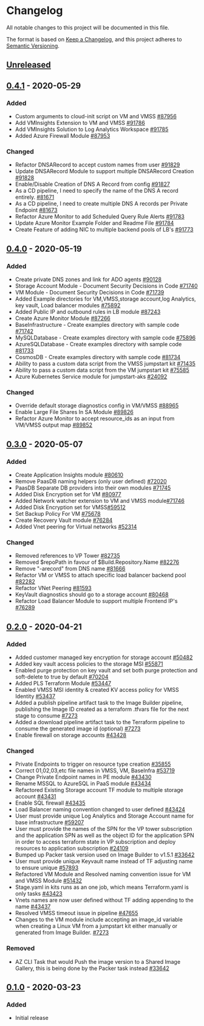 # Changelog
All notable changes to this project will be documented in this file.

The format is based on [Keep a Changelog](https://keepachangelog.com/en/1.0.0/),
and this project adheres to [Semantic Versioning](https://semver.org/spec/v2.0.0.html).

## [Unreleased]

## [0.4.1] - 2020-05-29
### Added
- Custom arguments to cloud-init script on VM and VMSS  [#87956](https://dev.azure.com/ATTDevOps/ATT%20Cloud/_workitems/edit/87956)
- Add VMInsights Extension to VM and VMSS [#91786](https://dev.azure.com/ATTDevOps/ATT%20Cloud/_workitems/edit/91786)
- Add VMInsights Solution to Log Analytics Workspace [#91785](https://dev.azure.com/ATTDevOps/ATT%20Cloud/_workitems/edit/91785)
- Added Azure Firewall Module [#87953](https://dev.azure.com/ATTDevOps/06a79111-55ca-40be-b4ff-0982bd47e87c/_workitems/edit/87953)

### Changed
- Refactor DNSARecord to accept custom names from user [#91829](https://dev.azure.com/ATTDevOps/ATT%20Cloud/_workitems/edit/91829)
- Update DNSARecord Module to support multiple DNSARecord Creation [#91828](https://dev.azure.com/ATTDevOps/ATT%20Cloud/_workitems/edit/91828)
- Enable/Disable Creation of DNS A Record from config [#91827](https://dev.azure.com/ATTDevOps/ATT%20Cloud/_workitems/edit/91827)
- As a CD pipeline, I need to specify the name of the DNS A record entirely. [#81671](https://dev.azure.com/ATTDevOps/ATT%20Cloud/_workitems/edit/81671)
- As a CD pipeline, I need to create multiple DNS A records per Private Endpoint [#81673](https://dev.azure.com/ATTDevOps/ATT%20Cloud/_workitems/edit/81673)
- Refactor Azure Monitor to add Scheduled Query Rule Alerts [#91783](https://dev.azure.com/ATTDevOps/ATT%20Cloud/_workitems/edit/91783)
- Update Azure Monitor Example Folder and Readme File [#91784](https://dev.azure.com/ATTDevOps/ATT%20Cloud/_workitems/edit/91784)
- Create Feature of adding NIC to multiple backend pools of LB's [#91773](https://dev.azure.com/ATTDevOps/ATT%20Cloud/_workitems/edit/91773)

## [0.4.0] - 2020-05-19
### Added
- Create private DNS zones and link for ADO agents [#90128](https://dev.azure.com/ATTDevOps/ATT%20Cloud/_workitems/edit/90128)
- Storage Account Module - Document Security Decisions in Code [#71740](https://dev.azure.com/ATTDevOps/ATT%20Cloud/_workitems/edit/71740)
- VM Module - Document Security Decisions in Code [#71739](https://dev.azure.com/ATTDevOps/ATT%20Cloud/_workitems/edit/71739)
- Added Example directories for VM,VMSS,storage account,log Analytics, key vault, Load balancer modules [#75892](https://dev.azure.com/ATTDevOps/06a79111-55ca-40be-b4ff-0982bd47e87c/_workitems/edit/75892)
- Added Public IP and outbound rules in LB module [#87243](https://dev.azure.com/ATTDevOps/06a79111-55ca-40be-b4ff-0982bd47e87c/_workitems/edit/87243)
- Create Azure Monitor Module [#87266](https://dev.azure.com/ATTDevOps/ATT%20Cloud/_workitems/edit/87266)
- BaseInfrastructure - Create examples directory with sample code [#71742](https://dev.azure.com/ATTDevOps/ATT%20Cloud/_workitems/edit/71742)
- MySQLDatabase - Create examples directory with sample code [#75896](https://dev.azure.com/ATTDevOps/ATT%20Cloud/_workitems/edit/75896)
- AzureSQLDatabase - Create examples directory with sample code [#81733](https://dev.azure.com/ATTDevOps/ATT%20Cloud/_workitems/edit/81733)
- CosmosDB - Create examples directory with sample code [#81734](https://dev.azure.com/ATTDevOps/ATT%20Cloud/_workitems/edit/81734)
- Ability to pass a custom data script from the VMSS jumpstart kit [#71435](https://dev.azure.com/ATTDevOps/ATT%20Cloud/_workitems/edit/71435)
- Ability to pass a custom data script from the VM jumpstart kit [#75585](https://dev.azure.com/ATTDevOps/ATT%20Cloud/_workitems/edit/75585)
- Azure Kubernetes Service module for jumpstart-aks [#24092](https://dev.azure.com/ATTDevOps/ATT%20Cloud/_workitems/edit/24092)

### Changed
- Override default storage diagnostics config in VM/VMSS [#88965](https://dev.azure.com/ATTDevOps/ATT%20Cloud/_workitems/edit/88965)
- Enable Large File Shares In SA Module [#89826](https://dev.azure.com/ATTDevOps/ATT%20Cloud/_workitems/edit/89826)
- Refactor Azure Monitor to accept resource_ids as an input from VM/VMSS output map [#89852](https://dev.azure.com/ATTDevOps/ATT%20Cloud/_workitems/edit/89852)

## [0.3.0] - 2020-05-07
### Added
- Create Application Insights module [#80610](https://dev.azure.com/ATTDevOps/ATT%20Cloud/_workitems/edit/80610)
- Remove PaasDB naming helpers (only user defined) [#72020](https://dev.azure.com/ATTDevOps/ATT%20Cloud/_workitems/edit/72020)
- PaasDB Separate DB providers into their own modules [#71745](https://dev.azure.com/ATTDevOps/ATT%20Cloud/_workitems/edit/71745)
- Added Disk Encryption set for VM [#80977](https://dev.azure.com/ATTDevOps/ATT%20Cloud/_workitems/edit/80977)
- Added Network watcher extension to VM and VMSS module[#71746](https://dev.azure.com/ATTDevOps/ATT%20Cloud/_workitems/edit/71746)
- Added Disk Encryption set for VMSS[#59512](https://dev.azure.com/ATTDevOps/06a79111-55ca-40be-b4ff-0982bd47e87c/_workitems/edit/59512)
- Set Backup Policy For VM [#75678](https://dev.azure.com/ATTDevOps/ATT%20Cloud/_workitems/edit/75678)
- Create Recovery Vault module [#76284](https://dev.azure.com/ATTDevOps/ATT%20Cloud/_workitems/edit/76284)
- Added Vnet peering for Virtual networks [#52314](https://dev.azure.com/ATTDevOps/ATT%20Cloud/_workitems/edit/52314)

### Changed
- Removed references to VP Tower [#82735](https://dev.azure.com/ATTDevOps/ATT%20Cloud/_workitems/edit/82735)
- Removed $repoPath in favour of $Build.Repository.Name [#82276](https://dev.azure.com/ATTDevOps/ATT%20Cloud/_workitems/edit/82276)
- Remove "-arecord" from DNS name [#81666](https://dev.azure.com/ATTDevOps/ATT%20Cloud/_workitems/edit/81666)
- Refactor VM or VMSS to attach specific load balancer backend pool [#82282](https://dev.azure.com/ATTDevOps/ATT%20Cloud/_workitems/edit/82282)
- Refactor VNet Peering [#81593](https://dev.azure.com/ATTDevOps/ATT%20Cloud/_workitems/edit/81593)
- KeyVault diagnostics should go to a storage account [#80468](https://dev.azure.com/ATTDevOps/ATT%20Cloud/_workitems/edit/80468)
- Refactor Load Balancer Module to support multiple Frontend IP's [#76289](https://dev.azure.com/ATTDevOps/ATT%20Cloud/_workitems/edit/76289)

## [0.2.0] - 2020-04-21
### Added
- Added customer managed key encryption for storage account [#50482](https://dev.azure.com/ATTDevOps/06a79111-55ca-40be-b4ff-0982bd47e87c/_workitems/edit/50482)
- Added key vault access policies to the storage MSI [#55871](https://dev.azure.com/ATTDevOps/06a79111-55ca-40be-b4ff-0982bd47e87c/_workitems/edit/55871)
- Enabled purge protection on key vault and set both purge protection and soft-delete to true by default [#70204](https://dev.azure.com/ATTDevOps/06a79111-55ca-40be-b4ff-0982bd47e87c/_workitems/edit/70204)
- Added PLS Terraform Module [#53447](https://dev.azure.com/ATTDevOps/ATT%20Cloud/_workitems/edit/53447)
- Enabled VMSS MSI identity & created KV access policy for VMSS Identity [#53437](https://dev.azure.com/ATTDevOps/ATT%20Cloud/_workitems/edit/53437)
- Added a publish pipeline artifact task to the Image Builder pipeline, publishing the Image ID created as a terraform .tfvars file for the next stage to consume [#7273](https://dev.azure.com/ATTDevOps/ATT%20Cloud/_workitems/edit/7273)
- Added a download pipeline artifact task to the Terraform pipeline to consume the generated image id (optional) [#7273](https://dev.azure.com/ATTDevOps/ATT%20Cloud/_workitems/edit/7273)
- Enable firewall on storage accounts [#43428](https://dev.azure.com/ATTDevOps/ATT%20Cloud/_workitems/edit/43428)


### Changed
- Private Endpoints to trigger on resource type creation [#35855](https://dev.azure.com/ATTDevOps/ATT%20Cloud/_workitems/edit/35855)
- Correct 01,02,03,etc file names in VMSS, VM, BaseInfra [#53719](https://dev.azure.com/ATTDevOps/ATT%20Cloud/_workitems/edit/53719)
- Change Private Endpoint names in PE module [#43430](https://dev.azure.com/ATTDevOps/ATT%20Cloud/_workitems/edit/43430)
- Rename MSSQL to AzureSQL in PaaS module [#43434](https://dev.azure.com/ATTDevOps/ATT%20Cloud/_workitems/edit/43434)
- Refactored Existing Storage account TF module to multiple storage account [#43431](https://dev.azure.com/ATTDevOps/06a79111-55ca-40be-b4ff-0982bd47e87c/_workitems/edit/43431)
- Enable SQL firewall [#43435](https://dev.azure.com/ATTDevOps/ATT%20Cloud/_workitems/edit/43435)
- Load Balancer naming convention changed to user defined [#43424](https://dev.azure.com/ATTDevOps/ATT%20Cloud/_workitems/edit/43424)
- User must provide unique Log Analytics and Storage Account name for base infrastructure  [#59207](https://dev.azure.com/ATTDevOps/ATT%20Cloud/_workitems/edit/59207)
- User must provide the names of the SPN for the VP tower subscription and the application SPN as well as the object ID for the application SPN in order to access terraform state in VP subscription and deploy resources to application subscription [#24109](https://dev.azure.com/ATTDevOps/ATT%20Cloud/_workitems/edit/24109) 
- Bumped up Packer task version used on Image Builder to v1.5.1 [#33642](https://dev.azure.com/ATTDevOps/ATT%20Cloud/_workitems/edit/33642)
- User must provide unique Keyvault name instead of TF adjusting name to ensure unique  [#57893](https://dev.azure.com/ATTDevOps/ATT%20Cloud/_workitems/edit/57893)
- Refactored VM Module and Resolved naming convention issue for VM and VMSS Module  [#51432](https://dev.azure.com/ATTDevOps/ATT%20Cloud/_workitems/edit/51432)
- Stage.yaml in kits runs as an one job, which means Terraform.yaml is only tasks [#43423](https://dev.azure.com/ATTDevOps/ATT%20Cloud/_workitems/edit/43423)
- Vnets names are now user defined without TF adding appending to the name [#43437](https://dev.azure.com/ATTDevOps/ATT%20Cloud/_workitems/edit/43437)
- Resolved VMSS timeout issue in pipeline  [#47655](https://dev.azure.com/ATTDevOps/ATT%20Cloud/_workitems/edit/47655)
- Changes to the VM module include accepting an image_id variable when creating a Linux VM from a jumpstart kit either manually or generated from Image Builder. [#7273](https://dev.azure.com/ATTDevOps/ATT%20Cloud/_workitems/edit/7273)

### Removed

- AZ CLI Task that would Push the image version to a Shared Image Gallery, this is being done by the Packer task instead [#33642](https://dev.azure.com/ATTDevOps/ATT%20Cloud/_workitems/edit/33642)

## [0.1.0] - 2020-03-23
### Added
- Initial release

[Unreleased]: https://dev.azure.com/ATTDevOps/ATT%20Cloud/_git/common-library
[0.1.0]: https://dev.azure.com/ATTDevOps/ATT%20Cloud/_git/common-library?version=GTv0.1
[0.2.0]: https://dev.azure.com/ATTDevOps/ATT%20Cloud/_git/common-library?version=GTv0.2.0
[0.3.0]: https://dev.azure.com/ATTDevOps/ATT%20Cloud/_git/common-library?version=GTv0.3.0
[0.4.0]: https://dev.azure.com/ATTDevOps/ATT%20Cloud/_git/common-library?version=GTv0.4.0
[0.4.1]: https://dev.azure.com/ATTDevOps/ATT%20Cloud/_git/common-library?version=GTv0.4.1